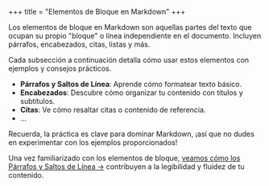 +++
title = "Elementos de Bloque en Markdown"
+++

Los elementos de bloque en Markdown son aquellas partes del texto que ocupan su propio "bloque" o línea independiente en el documento. Incluyen párrafos, encabezados, citas, listas y más.

Cada subsección a continuación detalla cómo usar estos elementos con ejemplos y consejos prácticos.

- **Párrafos y Saltos de Línea**: Aprende cómo formatear texto básico.
- **Encabezados**: Descubre cómo organizar tu contenido con títulos y subtítulos.
- **Citas**: Ve cómo resaltar citas o contenido de referencia.
- ...

Recuerda, la práctica es clave para dominar Markdown, ¡así que no dudes en experimentar con los ejemplos proporcionados!

Una vez familiarizado con los elementos de bloque, [veamos cómo los Párrafos y Saltos de Línea →](parrafos/) contribuyen a la legibilidad y fluidez de tu contenido.
